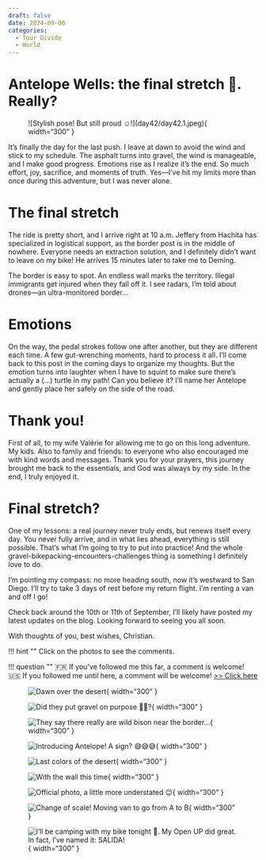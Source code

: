 ```yaml
---
draft: false 
date: 2024-09-06
categories:
  - Tour Divide
  - World
---
```


# Antelope Wells: the final stretch 💪. Really?

<figure markdown>
![Stylish pose! But still proud ☺️!](day42/day42.1.jpeg){ width=“300” }
</figure>

It’s finally the day for the last push. I leave at dawn to avoid the wind and stick to my schedule. The asphalt turns into gravel, the wind is manageable, and I make good progress. Emotions rise as I realize it’s the end. So much effort, joy, sacrifice, and moments of truth. Yes—I’ve hit my limits more than once during this adventure, but I was never alone.

<!-- more -->

# The final stretch

The ride is pretty short, and I arrive right at 10 a.m. Jeffery from Hachita has specialized in logistical support, as the border post is in the middle of nowhere. Everyone needs an extraction solution, and I definitely didn’t want to leave on my bike! He arrives 15 minutes later to take me to Deming.

The border is easy to spot. An endless wall marks the territory. Illegal immigrants get injured when they fall off it. I see radars, I’m told about drones—an ultra-monitored border...

# Emotions

On the way, the pedal strokes follow one after another, but they are different each time. A few gut-wrenching moments, hard to process it all. I’ll come back to this post in the coming days to organize my thoughts. But the emotion turns into laughter when I have to squint to make sure there’s actually a (...) turtle in my path! Can you believe it? I’ll name her Antelope and gently place her safely on the side of the road.

# Thank you!

First of all, to my wife Valérie for allowing me to go on this long adventure. My kids. Also to family and friends: to everyone who also encouraged me with kind words and messages. Thank you for your prayers, this journey brought me back to the essentials, and God was always by my side. In the end, I truly enjoyed it.

# Final stretch?

One of my lessons: a real journey never truly ends, but renews itself every day. You never fully arrive, and in what lies ahead, everything is still possible. That’s what I’m going to try to put into practice! And the whole gravel-bikepacking-encounters-challenges thing is something I definitely love to do.

I’m pointing my compass: no more heading south, now it’s westward to San Diego. I’ll try to take 3 days of rest before my return flight. I’m renting a van and off I go!

Check back around the 10th or 11th of September, I’ll likely have posted my latest updates on the blog. Looking forward to seeing you all soon.

With thoughts of you, best wishes, Christian.

!!! hint ""
    Click on the photos to see the comments.

!!! question ""
    🇫🇷 If you’ve followed me this far, a comment is welcome! 🇺🇸 If you followed me until here, a comment will be welcome! [>> Click here](https://forms.office.com/r/5TiedXLRaN)

<figure markdown>

![Dawn over the desert](day42/day42.2.jpeg){ width=“300” }

![Did they put gravel on purpose 🤔😁?](day42/day42.3.jpeg){ width=“300” }

![They say there really are wild bison near the border...](day42/day42.4.jpeg){ width=“300” }

![Introducing Antelope! A sign? 😅😅😅](day42/day42.5.jpeg){ width=“300” }

![Last colors of the desert](day42/day42.6.jpeg){ width=“300” }

![With the wall this time](day42/day42.7.jpeg){ width=“300” }

![Official photo, a little more understated 😉](day42/day42.8.jpeg){ width=“300” }

![Change of scale! Moving van to go from A to B](day42/day42.9.jpeg){ width=“300” }

![I’ll be camping with my bike tonight 👊. My Open UP did great. In fact, I’ve named it: SALIDA!](day42/day42.10.jpeg){ width=“300” }

</figure>
